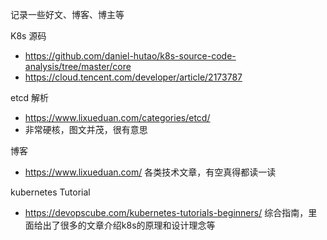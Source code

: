 
记录一些好文、博客、博主等


K8s 源码
- https://github.com/daniel-hutao/k8s-source-code-analysis/tree/master/core
- https://cloud.tencent.com/developer/article/2173787

etcd 解析
- https://www.lixueduan.com/categories/etcd/
- 非常硬核，图文并茂，很有意思

博客
- https://www.lixueduan.com/   各类技术文章，有空真得都读一读

kubernetes Tutorial
- https://devopscube.com/kubernetes-tutorials-beginners/ 综合指南，里面给出了很多的文章介绍k8s的原理和设计理念等
